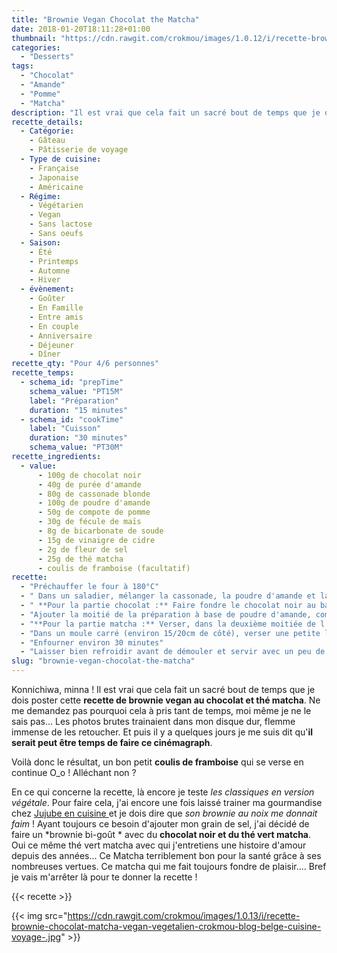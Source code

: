 ```yaml
---
title: "Brownie Vegan Chocolat the Matcha"
date: 2018-01-20T18:11:28+01:00
thumbnail: "https://cdn.rawgit.com/crokmou/images/1.0.12/i/recette-brownie-chocolat-matcha-vegan-vegetalien-crokmou-blog-belge-cuisine-voyage-.gif"
categories:
  - "Desserts"
tags:
  - "Chocolat"
  - "Amande"
  - "Pomme"
  - "Matcha"
description: "Il est vrai que cela fait un sacré bout de temps que je dois poster cette recette de brownie vegan au chocolat et thé matcha."
recette_details:
  - Catégorie:
    - Gâteau
    - Pâtisserie de voyage
  - Type de cuisine:
    - Française
    - Japonaise
    - Américaine
  - Régime:
    - Végétarien
    - Vegan
    - Sans lactose
    - Sans oeufs
  - Saison:
    - Été
    - Printemps
    - Automne
    - Hiver
  - évènement:
    - Goûter
    - En Famille
    - Entre amis
    - En couple
    - Anniversaire
    - Déjeuner
    - Dîner
recette_qty: "Pour 4/6 personnes"
recette_temps:
  - schema_id: "prepTime"
    schema_value: "PT15M"
    label: "Préparation"
    duration: "15 minutes"
  - schema_id: "cookTime"
    label: "Cuisson"
    duration: "30 minutes"
    schema_value: "PT30M"
recette_ingredients:
  - value:
      - 100g de chocolat noir
      - 40g de purée d'amande
      - 80g de cassonade blonde
      - 100g de poudre d'amande
      - 50g de compote de pomme
      - 30g de fécule de maïs
      - 8g de bicarbonate de soude
      - 15g de vinaigre de cidre
      - 2g de fleur de sel
      - 25g de thé matcha
      - coulis de framboise (facultatif)
recette:
  - "Préchauffer le four à 180°C"
  - " Dans un saladier, mélanger la cassonade, la poudre d'amande et la compote. Une fois le tout bien homogène, incorporer la fécule de maïs, le bicarbonate, le vinaigre de cidre et la fleur de sel. Mélanger à nouveau, puis séparer la préparation en deux : une partie pour le chocolat l'autre pour le matcha"
  - " **Pour la partie chocolat :** Faire fondre le chocolat noir au bain marie puis y ajouter la motiée de la purée d'amande. Bien mélanger"
  - "Ajouter la moitié de la préparation à base de poudre d'amande, compote et la cassonade puis bien mélanger"
  - "**Pour la partie matcha :** Verser, dans la deuxième moitiée de l'appareil cassonade, poudre d'amande etc, le thé matcha en poudre préalablement tamisé, bien mélanger"
  - "Dans un moule carré (environ 15/20cm de côté), verser une petite louche d'appareil au chocolat puis par dessus une louche d'appareil au matcha. Recommencer jusqu'à ce qu'il n'y ai plus de pâte"
  - "Enfourner environ 30 minutes"
  - "Laisser bien refroidir avant de démouler et servir avec un peu de coulis de framboise !"
slug: "brownie-vegan-chocolat-the-matcha"
---
```


Konnichiwa, minna ! Il est vrai que cela fait un sacré bout de temps que je dois poster cette **recette de brownie vegan au chocolat et thé matcha**. Ne me demandez pas pourquoi cela à pris tant de temps, moi même je ne le sais pas... Les photos brutes trainaient dans mon disque dur, flemme immense de les retoucher. Et puis il y a quelques jours je me suis dit qu'**il serait peut être temps de faire ce cinémagraph**.

Voilà donc le résultat, un bon petit **coulis de framboise** qui se verse en continue O_o ! Alléchant non ?

En ce qui concerne la recette, là encore je teste *les classiques en version végétale*. Pour faire cela, j'ai encore une fois laissé trainer ma gourmandise chez <a href="https://www.jujube-en-cuisine.fr" rel="nofollow" >Jujube en cuisine </a> et je dois dire que *son brownie au noix me donnait faim* ! Ayant toujours ce besoin d'ajouter mon grain de sel, j'ai décidé de faire un *brownie bi-goût * avec du **chocolat noir et du thé vert matcha**. Oui ce même thé vert matcha avec qui j'entretiens une histoire d'amour depuis des années... Ce Matcha terriblement bon pour la santé grâce à ses nombreuses vertues. Ce matcha qui me fait toujours fondre de plaisir....
Bref je vais m'arrêter là pour te donner la recette !

{{< recette >}}

{{< img src="https://cdn.rawgit.com/crokmou/images/1.0.13/i/recette-brownie-chocolat-matcha-vegan-vegetalien-crokmou-blog-belge-cuisine-voyage-.jpg" >}}
